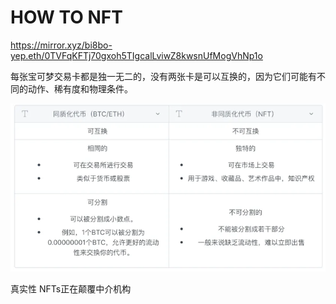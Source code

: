 # HOW TO NFT

https://mirror.xyz/bi8bo-yep.eth/0TVFqKFTj70gxoh5TIgcalLviwZ8kwsnUfMogVhNp1o

每张宝可梦交易卡都是独一无二的，没有两张卡是可以互换的，因为它们可能有不同的动作、稀有度和物理条件。

![token non token different](image-86.png)

真实性
NFTs正在颠覆中介机构
